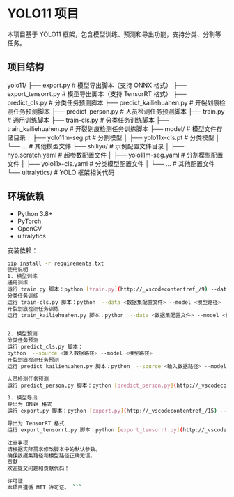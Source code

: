 # YOLO11 项目

本项目基于 YOLO11 框架，包含模型训练、预测和导出功能，支持分类、分割等任务。

## 项目结构
yolo11/ 
├── export.py # 模型导出脚本（支持 ONNX 格式） 
├── export_tensorrt.py # 模型导出脚本（支持 TensorRT 格式） 
├── predict_cls.py # 分类任务预测脚本 
├── predict_kailiehuahen.py # 开裂划痕检测任务预测脚本 
├── predict_person.py # 人员检测任务预测脚本 
├── train.py # 通用训练脚本 
├── train-cls.py # 分类任务训练脚本 
├── train_kailiehuahen.py # 开裂划痕检测任务训练脚本 
├── model/ # 模型文件存储目录 
│ ├── yolo11m-seg.pt # 分割模型 
│ ├── yolo11x-cls.pt # 分类模型 
│ └── ... # 其他模型文件 
├── shiliyu/ # 示例配置文件目录 
│ ├── hyp.scratch.yaml # 超参数配置文件 
│ ├── yolo11m-seg.yaml # 分割模型配置文件 
│ ├── yolo11x-cls.yaml # 分类模型配置文件 
│ └── ... # 其他配置文件 
└── ultralytics/ # YOLO 框架相关代码
## 环境依赖

- Python 3.8+
- PyTorch
- OpenCV
- ultralytics

安装依赖：
```bash
pip install -r requirements.txt
使用说明
1. 模型训练
通用训练
运行 train.py 脚本：python [train.py](http://_vscodecontentref_/9) --data <数据集配置文件> --model <模型路径>
分类任务训练
运行 train-cls.py 脚本：python  --data <数据集配置文件> --model <模型路径>
开裂划痕检测任务训练
运行 train_kailiehuahen.py 脚本：python  --data <数据集配置文件> --model <模型路径>


2. 模型预测
分类任务预测
运行 predict_cls.py 脚本：
python  --source <输入数据路径> --model <模型路径>
开裂划痕检测任务预测
运行 predict_kailiehuahen.py 脚本：python  --source <输入数据路径> --model <模型路径>

人员检测任务预测
运行 predict_person.py 脚本：python [predict_person.py](http://_vscodecontentref_/14) --source <输入数据路径> --model <模型路径>

3. 模型导出
导出为 ONNX 格式
运行 export.py 脚本：python [export.py](http://_vscodecontentref_/15) --model <模型路径> --format onnx

导出为 TensorRT 格式
运行 export_tensorrt.py 脚本：python [export_tensorrt.py](http://_vscodecontentref_/16) --model <模型路径> --format engine

注意事项
请根据实际需求修改脚本中的默认参数。
确保数据集路径和模型路径正确无误。
贡献
欢迎提交问题和贡献代码！

许可证
本项目遵循 MIT 许可证。 ```